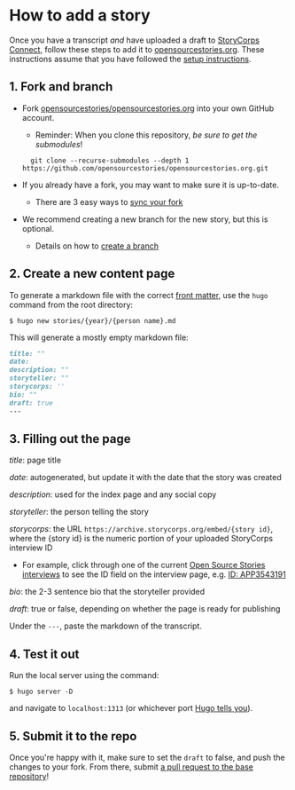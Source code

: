 # How to add a story

Once you have a transcript *and* have uploaded a draft to [StoryCorps Connect](https://storycorps.org/participate/storycorps-connect/), follow these steps to add it to [opensourcestories.org](https://opensourcestories.org). These instructions assume that you have followed the [setup instructions](https://github.com/opensourcestories/opensourcestories.org#setup).

## 1. Fork and branch

- Fork [opensourcestories/opensourcestories.org](https://github.com/opensourcestories/opensourcestories.org) into your own GitHub account.

  - Reminder: When you clone this repository, _be sure to get the submodules_! 

  ```shell
    git clone --recurse-submodules --depth 1 https://github.com/opensourcestories/opensourcestories.org.git 
  ```

- If you already have a fork, you may want to make sure it is up-to-date.

    - There are 3 easy ways to [sync your fork](https://docs.github.com/en/pull-requests/collaborating-with-pull-requests/working-with-forks/syncing-a-fork)  

- We recommend creating a new branch for the new story, but this is optional.

    - Details on how to [create a branch](https://docs.github.com/en/pull-requests/collaborating-with-pull-requests/proposing-changes-to-your-work-with-pull-requests/creating-and-deleting-branches-within-your-repository#creating-a-branch)

## 2. Create a new content page

To generate a markdown file with the correct [front matter](https://gohugo.io/content-management/front-matter/), use the `hugo` command from the root directory:

```shell
$ hugo new stories/{year}/{person name}.md
```

This will generate a mostly empty markdown file:

```markdown
title: ""
date:
description: ""
storyteller: ""
storycorps: ''
bio: ""
draft: true
---
```

## 3. Filling out the page

*title*: page title

*date*: autogenerated, but update it with the date that the story was created

*description*: used for the index page and any social copy

*storyteller*: the person telling the story

*storycorps*: the URL `https://archive.storycorps.org/embed/{story id}`, where the {story id} is the numeric portion of your uploaded StoryCorps interview ID

- For example, click through one of the current [Open Source Stories interviews](https://archive.storycorps.org/communities/open-source-stories/) to see the ID field on the interview page, e.g. [ID: APP3543191](https://archive.storycorps.org/interviews/julia-ferraioli-5/)

*bio*: the 2-3 sentence bio that the storyteller provided

*draft*: true or false, depending on whether the page is ready for publishing

Under the `---`, paste the markdown of the transcript.

## 4. Test it out

Run the local server using the command:

```shell
$ hugo server -D
```

and navigate to `localhost:1313` (or whichever port [Hugo tells you](https://gohugo.io/getting-started/usage/#livereload)).

## 5. Submit it to the repo

Once you're happy with it, make sure to set the `draft` to false, and push the changes to your fork. From there, submit [a pull request to the base repository](https://docs.github.com/en/pull-requests/collaborating-with-pull-requests/proposing-changes-to-your-work-with-pull-requests/creating-a-pull-request-from-a-fork)!
